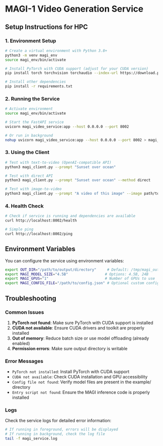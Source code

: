 # MAGI-1 Video Generation Service

## Setup Instructions for HPC

### 1. Environment Setup
```bash
# Create a virtual environment with Python 3.8+
python3 -m venv magi_env
source magi_env/bin/activate

# Install PyTorch with CUDA support (adjust for your CUDA version)
pip install torch torchvision torchaudio --index-url https://download.pytorch.org/whl/cu121

# Install other dependencies
pip install -r requirements.txt
```

### 2. Running the Service
```bash
# Activate environment
source magi_env/bin/activate

# Start the FastAPI service
uvicorn magi_video_service:app --host 0.0.0.0 --port 8002

# Or run in background
nohup uvicorn magi_video_service:app --host 0.0.0.0 --port 8002 > magi_service.log 2>&1 &
```

### 3. Using the Client
```bash
# Test with text-to-video (OpenAI-compatible API)
python3 magi_client.py --prompt "Sunset over ocean"

# Test with direct API
python3 magi_client.py --prompt "Sunset over ocean" --method direct

# Test with image-to-video
python3 magi_client.py --prompt "A video of this image" --image path/to/image.jpg --method direct
```

### 4. Health Check
```bash
# Check if service is running and dependencies are available
curl http://localhost:8002/health

# Simple ping
curl http://localhost:8002/ping
```

## Environment Variables

You can configure the service using environment variables:

```bash
export OUT_DIR="/path/to/output/directory"     # Default: /tmp/magi_outputs
export MAGI_MODEL_SIZE="4.5B"                 # Options: 4.5B, 24B
export MAGI_GPUS="1"                          # Number of GPUs to use
export MAGI_CONFIG_FILE="/path/to/config.json" # Optional custom config
```

## Troubleshooting

### Common Issues

1. **PyTorch not found**: Make sure PyTorch with CUDA support is installed
2. **CUDA not available**: Ensure CUDA drivers and toolkit are properly installed
3. **Out of memory**: Reduce batch size or use model offloading (already enabled)
4. **Permission errors**: Make sure output directory is writable

### Error Messages

- `PyTorch not installed`: Install PyTorch with CUDA support
- `CUDA not available`: Check CUDA installation and GPU accessibility
- `Config file not found`: Verify model files are present in the example/ directory
- `Entry script not found`: Ensure the MAGI inference code is properly installed

### Logs

Check the service logs for detailed error information:
```bash
# If running in foreground, errors will be displayed
# If running in background, check the log file
tail -f magi_service.log
```
